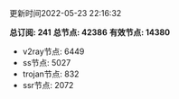 更新时间2022-05-23 22:16:32

**总订阅: 241**
**总节点: 42386**
**有效节点: 14380**
- v2ray节点: 6449
- ss节点: 5027
- trojan节点: 832
- ssr节点: 2072
